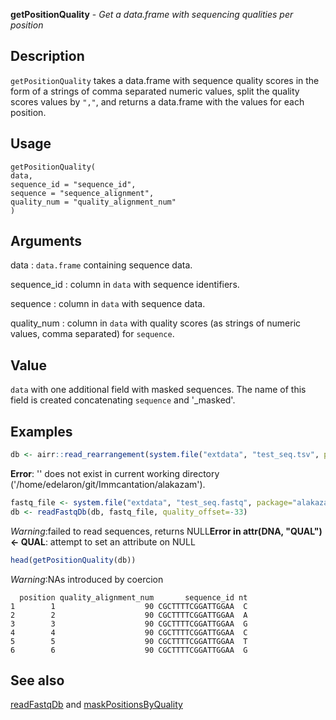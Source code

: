 **getPositionQuality** - *Get a data.frame with sequencing qualities per position*

Description
--------------------

`getPositionQuality` takes a data.frame with sequence quality scores 
in the form of a strings of comma separated numeric values, split the quality 
scores values by `","`,  and returns a data.frame with the values
for each position.


Usage
--------------------
```
getPositionQuality(
data,
sequence_id = "sequence_id",
sequence = "sequence_alignment",
quality_num = "quality_alignment_num"
)
```

Arguments
-------------------

data
:   `data.frame` containing sequence data.

sequence_id
:   column in `data` with sequence identifiers.

sequence
:   column in `data` with sequence data.

quality_num
:   column in `data` with quality scores (as
strings of numeric values, comma separated) for `sequence`.




Value
-------------------

`data` with one additional field with masked sequences. The 
name of this field is created concatenating `sequence` 
and '_masked'.



Examples
-------------------

```R
db <- airr::read_rearrangement(system.file("extdata", "test_seq.tsv", package="alakazam"))

```

**Error**: '' does not exist in current working directory ('/home/edelaron/git/Immcantation/alakazam').
```R
fastq_file <- system.file("extdata", "test_seq.fastq", package="alakazam")
db <- readFastqDb(db, fastq_file, quality_offset=-33)

```

*Warning*:failed to read sequences, returns NULL**Error in attr(DNA, "QUAL") <- QUAL**: attempt to set an attribute on NULL
```R
head(getPositionQuality(db))

```

*Warning*:NAs introduced by coercion
```
  position quality_alignment_num       sequence_id nt
1        1                    90 CGCTTTTCGGATTGGAA  C
2        2                    90 CGCTTTTCGGATTGGAA  A
3        3                    90 CGCTTTTCGGATTGGAA  G
4        4                    90 CGCTTTTCGGATTGGAA  C
5        5                    90 CGCTTTTCGGATTGGAA  T
6        6                    90 CGCTTTTCGGATTGGAA  G

```



See also
-------------------

[readFastqDb](readFastqDb.md) and [maskPositionsByQuality](maskPositionsByQuality.md)






